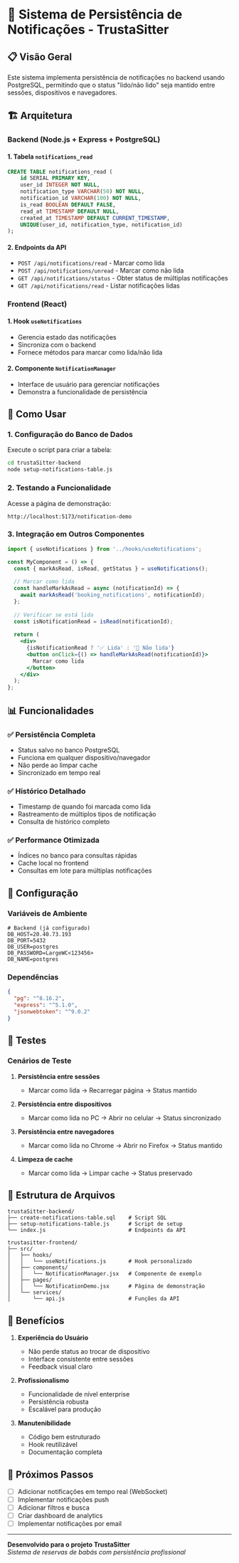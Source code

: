 # 🎯 Sistema de Persistência de Notificações - TrustaSitter

## 📋 Visão Geral

Este sistema implementa persistência de notificações no backend usando PostgreSQL, permitindo que o status "lido/não lido" seja mantido entre sessões, dispositivos e navegadores.

## 🏗️ Arquitetura

### Backend (Node.js + Express + PostgreSQL)

#### 1. Tabela `notifications_read`
```sql
CREATE TABLE notifications_read (
    id SERIAL PRIMARY KEY,
    user_id INTEGER NOT NULL,
    notification_type VARCHAR(50) NOT NULL,
    notification_id VARCHAR(100) NOT NULL,
    is_read BOOLEAN DEFAULT FALSE,
    read_at TIMESTAMP DEFAULT NULL,
    created_at TIMESTAMP DEFAULT CURRENT_TIMESTAMP,
    UNIQUE(user_id, notification_type, notification_id)
);
```

#### 2. Endpoints da API
- `POST /api/notifications/read` - Marcar como lida
- `POST /api/notifications/unread` - Marcar como não lida
- `GET /api/notifications/status` - Obter status de múltiplas notificações
- `GET /api/notifications/read` - Listar notificações lidas

### Frontend (React)

#### 1. Hook `useNotifications`
- Gerencia estado das notificações
- Sincroniza com o backend
- Fornece métodos para marcar como lida/não lida

#### 2. Componente `NotificationManager`
- Interface de usuário para gerenciar notificações
- Demonstra a funcionalidade de persistência

## 🚀 Como Usar

### 1. Configuração do Banco de Dados

Execute o script para criar a tabela:
```bash
cd trustaSitter-backend
node setup-notifications-table.js
```

### 2. Testando a Funcionalidade

Acesse a página de demonstração:
```
http://localhost:5173/notification-demo
```

### 3. Integração em Outros Componentes

```jsx
import { useNotifications } from '../hooks/useNotifications';

const MyComponent = () => {
  const { markAsRead, isRead, getStatus } = useNotifications();
  
  // Marcar como lida
  const handleMarkAsRead = async (notificationId) => {
    await markAsRead('booking_notifications', notificationId);
  };
  
  // Verificar se está lida
  const isNotificationRead = isRead(notificationId);
  
  return (
    <div>
      {isNotificationRead ? '✅ Lida' : '🔵 Não lida'}
      <button onClick={() => handleMarkAsRead(notificationId)}>
        Marcar como lida
      </button>
    </div>
  );
};
```

## 📊 Funcionalidades

### ✅ Persistência Completa
- Status salvo no banco PostgreSQL
- Funciona em qualquer dispositivo/navegador
- Não perde ao limpar cache
- Sincronizado em tempo real

### ✅ Histórico Detalhado
- Timestamp de quando foi marcada como lida
- Rastreamento de múltiplos tipos de notificação
- Consulta de histórico completo

### ✅ Performance Otimizada
- Índices no banco para consultas rápidas
- Cache local no frontend
- Consultas em lote para múltiplas notificações

## 🔧 Configuração

### Variáveis de Ambiente
```env
# Backend (já configurado)
DB_HOST=20.40.73.193
DB_PORT=5432
DB_USER=postgres
DB_PASSWORD=LargeWC<123456>
DB_NAME=postgres
```

### Dependências
```json
{
  "pg": "^8.16.2",
  "express": "^5.1.0",
  "jsonwebtoken": "^9.0.2"
}
```

## 🧪 Testes

### Cenários de Teste
1. **Persistência entre sessões**
   - Marcar como lida → Recarregar página → Status mantido

2. **Persistência entre dispositivos**
   - Marcar como lida no PC → Abrir no celular → Status sincronizado

3. **Persistência entre navegadores**
   - Marcar como lida no Chrome → Abrir no Firefox → Status mantido

4. **Limpeza de cache**
   - Marcar como lida → Limpar cache → Status preservado

## 📁 Estrutura de Arquivos

```
trustaSitter-backend/
├── create-notifications-table.sql    # Script SQL
├── setup-notifications-table.js      # Script de setup
└── index.js                          # Endpoints da API

trustasitter-frontend/
├── src/
│   ├── hooks/
│   │   └── useNotifications.js       # Hook personalizado
│   ├── components/
│   │   └── NotificationManager.jsx   # Componente de exemplo
│   ├── pages/
│   │   └── NotificationDemo.jsx      # Página de demonstração
│   └── services/
│       └── api.js                    # Funções da API
```

## 🎯 Benefícios

1. **Experiência do Usuário**
   - Não perde status ao trocar de dispositivo
   - Interface consistente entre sessões
   - Feedback visual claro

2. **Profissionalismo**
   - Funcionalidade de nível enterprise
   - Persistência robusta
   - Escalável para produção

3. **Manutenibilidade**
   - Código bem estruturado
   - Hook reutilizável
   - Documentação completa

## 🔮 Próximos Passos

- [ ] Adicionar notificações em tempo real (WebSocket)
- [ ] Implementar notificações push
- [ ] Adicionar filtros e busca
- [ ] Criar dashboard de analytics
- [ ] Implementar notificações por email

---

**Desenvolvido para o projeto TrustaSitter**  
*Sistema de reservas de babás com persistência profissional* 